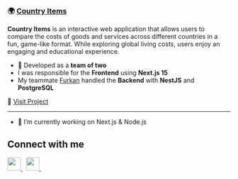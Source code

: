 ### 🌍 [Country Items](https://countryitems.com)

**Country Items** is an interactive web application that allows users to compare the costs of goods and services across different countries in a fun, game-like format. While exploring global living costs, users enjoy an engaging and educational experience.

- 👥 Developed as a **team of two**  
- I was responsible for the **Frontend** using **Next.js 15**
- My teammate [Furkan](https://github.com/furkanaknc) handled the **Backend** with **NestJS** and **PostgreSQL**

🔗 [Visit Project](https://countryitems.com)

---
- 🔭 I’m currently working on Next.js & Node.js

## Connect with me
<a href='https://www.linkedin.com/in/yilmazburak1/'> <img src="https://cdn2.iconfinder.com/data/icons/social-media-2285/512/1_Linkedin_unofficial_colored_svg-512.png" width="30"> </a>&nbsp;
<a href='mailto:yilmazburak1210@gmail.com'> <img src="https://cdn4.iconfinder.com/data/icons/social-media-logos-6/512/112-gmail_email_mail-512.png" width="30"> </a>&nbsp;
